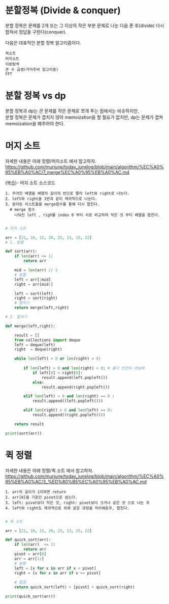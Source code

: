 # 분할정복 (Divide & conquer)

분할 정복은 문제를 2개 또는 그 이상의 작은 부분 문제로 나눈 다음 푼 후(divide) 다시 합쳐서 정답을 구한다(conquer).  

다음은 대표적인 분할 정복 알고리즘이다.
```
퀵소트
머지소트
이분탐색
큰 수 곱셈(카라추바 알고리즘)
FFT
```

# 분할 정복 vs dp

분할 정복과 dp는 큰 문제를 작은 문제로 쪼개 푸는 점에서는 비슷하지만,  
분할 정복은 문제가 겹치지 않아 memoization을 할 필요가 없지만, dp는 문제가 겹쳐 memoization을 해주어야 한다.

# 머지 소트
자세한 내용은 아래 정렬/머지소트 에서 참고하자.  
https://github.com/murjune/today_junelog/blob/main/algorithm/%EC%A0%95%EB%A0%AC/7_merge%EC%A0%95%EB%A0%AC.md

(복습)- 머지 소트 소스코드
```
1. 주어진 배열을 배열의 길이의 반으로 짤라 left와 right로 나눈다.
2. left와 right을 1번과 같이 재귀적으로 나눈다.
3. 분리된 리스트들을 merge함수를 통해 다시 합친다.
  # merge 함수
    나눠진 left , righ를 index 0 부터 서로 비교하여 작은 것 부터 배열을 합친다.
```
``` python

# 머지 소트

arr = [21, 10, 12, 20, 25, 13, 15, 22]
# 1. 분할

def sort(arr):
    if len(arr) <= 1:
        return arr

    mid = len(arr) // 2
    # 분할
    left = arr[:mid]
    right = arr[mid:]

    left = sort(left)
    right = sort(right)
    # 합치기
    return merge(left,right)

# 2. 합치기

def merge(left,right):

    result = []
    from collections import deque
    left = deque(left)
    right  = deque(right)

    while len(left) > 0 or len(right) > 0:
        
        if len(left) > 0 and len(right) > 0: # 둘다 빈칸이 아닐때
            if left[0] < right[0]:
                result.append(left.popleft())
            else:
                result.append(right.popleft())

        elif len(left) > 0 and len(right) == 0 :
            result.append((left.popleft()))

        elif len(right) > 0 and len(left) == 0:
            result.append((right.popleft()))

    return result

print(sort(arr))
```
# 퀵 정렬
자세한 내용은 아래 정렬/퀵 소트 에서 참고하자.  
https://github.com/murjune/today_junelog/blob/main/algorithm/%EC%A0%95%EB%A0%AC/3_%ED%80%B5%EC%A0%95%EB%A0%AC.md
```
1. arr의 길이가 1이하면 return
2. arr[0]을 기준인 pivot으로 삼는다.
3. left: pivot보다 작은 것, right: pivot보다 크거나 같은 것 으로 나눈 후
4. left와 right도 재귀적으로 위와 같은 과정을 처리해준후, 합친다.
```
``` python

# 퀵 소트

arr = [21, 10, 12, 20, 25, 13, 15, 22]

def quick_sort(arr):
    if len(arr)  <= 1:
        return arr
    pivot = arr[0]
    arr = arr[1:]
    # 분할
    left = [x for x in arr if x < pivot]
    right = [x for x in arr if x >= pivot]
    
    # 합침
    return quick_sort(left) + [pivot] + quick_sort(right)

print(quick_sort(arr))
```
